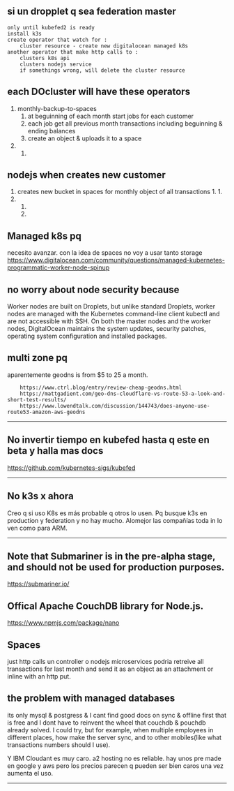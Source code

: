
## si un dropplet q sea federation master  
    only until kubefed2 is ready
    install k3s
    create operator that watch for :
        cluster resource - create new digitalocean managed k8s
    another operator that make http calls to :
        clusters k8s api
        clusters nodejs service
        if somethings wrong, will delete the cluster resource  
        
        
## each DOcluster will have these operators
1. monthly-backup-to-spaces
   1. at beguinning of each month start jobs for each customer
   1. each job get all previous month transactions including beguinning & ending balances 
   1. create an object & uploads it to a space
1.
   1.
   
## nodejs when creates new customer
1. creates new bucket in spaces for monthly object of all transactions
   1.
   1.
1.
   1.
   1.  
   
## Managed k8s pq
necesito avanzar.
con la idea de spaces no voy a usar tanto storage
https://www.digitalocean.com/community/questions/managed-kubernetes-programmatic-worker-node-spinup


## no worry about node security because
Worker nodes are built on Droplets, but unlike standard Droplets, worker nodes are managed with the Kubernetes command-line client kubectl and are not accessible with SSH. On both the master nodes and the worker nodes, DigitalOcean maintains the system updates, security patches, operating system configuration and installed packages.

##  multi zone pq
  aparentemente geodns is from $5 to 25 a month.  

        https://www.ctrl.blog/entry/review-cheap-geodns.html  
        https://mattgadient.com/geo-dns-cloudflare-vs-route-53-a-look-and-short-test-results/
        https://www.lowendtalk.com/discussion/144743/does-anyone-use-route53-amazon-aws-geodns  
        
        
----------------   
## No invertir tiempo en kubefed hasta q este en beta y halla mas docs
https://github.com/kubernetes-sigs/kubefed  

----------------  

## No k3s x ahora
Creo q si uso K8s es más probable q otros lo usen. Pq busque k3s en production y federation y no hay mucho. Alomejor las compañías toda in lo ven como para ARM.  

--------------
## Note that Submariner is in the pre-alpha stage, and should not be used for production purposes.
https://submariner.io/


## Offical Apache CouchDB library for Node.js.
https://www.npmjs.com/package/nano

## Spaces
just http calls
un controller o nodejs microservices podria retreive all transactions for last month and send it as an object as an attachment or inline with an http put.


## the problem with managed databases
its only mysql & postgress & I cant find good docs on sync & offline first that is free and I dont have to reinvent the wheel that couchdb & pouchdb already solved. I could try, but for example, when multiple employees in different places, how make the server sync, and to other mobiles(like what transactions numbers should I use).  

Y IBM Cloudant es muy caro. a2 hosting no es reliable. hay unos pre made en google y aws pero los precios parecen q pueden ser bien caros una vez aumenta el uso.






----------
